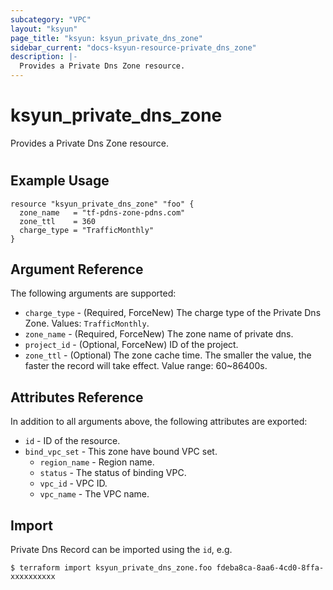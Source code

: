 ```yaml
---
subcategory: "VPC"
layout: "ksyun"
page_title: "ksyun: ksyun_private_dns_zone"
sidebar_current: "docs-ksyun-resource-private_dns_zone"
description: |-
  Provides a Private Dns Zone resource.
---
```


# ksyun_private_dns_zone

Provides a Private Dns Zone resource.

#

## Example Usage

```hcl
resource "ksyun_private_dns_zone" "foo" {
  zone_name   = "tf-pdns-zone-pdns.com"
  zone_ttl    = 360
  charge_type = "TrafficMonthly"
}
```

## Argument Reference

The following arguments are supported:

* `charge_type` - (Required, ForceNew) The charge type of the Private Dns Zone. Values: `TrafficMonthly`.
* `zone_name` - (Required, ForceNew) The zone name of private dns.
* `project_id` - (Optional, ForceNew) ID of the project.
* `zone_ttl` - (Optional) The zone cache time. The smaller the value, the faster the record will take effect. Value range: 60~86400s.

## Attributes Reference

In addition to all arguments above, the following attributes are exported:

* `id` - ID of the resource.
* `bind_vpc_set` - This zone have bound VPC set.
  * `region_name` - Region name.
  * `status` - The status of binding VPC.
  * `vpc_id` - VPC ID.
  * `vpc_name` - The VPC name.


## Import

Private Dns Record can be imported using the `id`, e.g.

```
$ terraform import ksyun_private_dns_zone.foo fdeba8ca-8aa6-4cd0-8ffa-xxxxxxxxxx
```

